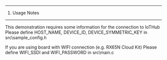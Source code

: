 ---------------
1. Usage Notes
---------------
This demonstration requires some information for the connection to IoTHub
Please define HOST_NAME, DEVICE_ID, DEVICE_SYMMETRIC_KEY in src\sample_config.h

If you are using board with WIFI connection (e.g. RX65N Cloud Kit)
Please define WIFI_SSDI and WIFI_PASSWORD in src\main.c
